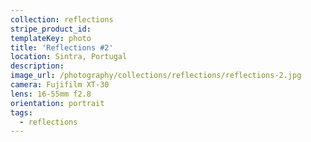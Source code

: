 ```yaml
---
collection: reflections
stripe_product_id:
templateKey: photo
title: 'Reflections #2'
location: Sintra, Portugal
description:
image_url: /photography/collections/reflections/reflections-2.jpg
camera: Fujifilm XT-30
lens: 16-55mm f2.8
orientation: portrait
tags:
  - reflections
---
```

